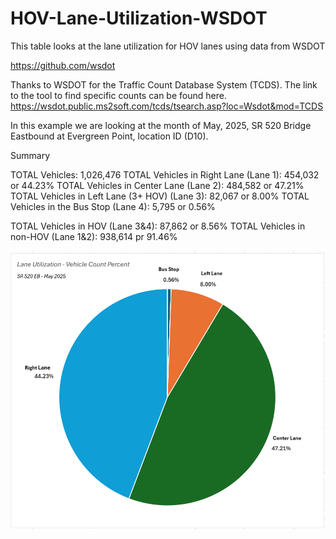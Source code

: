 # HOV-Lane-Utilization-WSDOT

This table looks at the lane utilization for HOV lanes using data from WSDOT

https://github.com/wsdot

Thanks to WSDOT for the Traffic Count Database System (TCDS). The link to the tool to find specific counts can be found here. https://wsdot.public.ms2soft.com/tcds/tsearch.asp?loc=Wsdot&mod=TCDS

In this example we are looking at the month of May, 2025, SR 520 Bridge Eastbound at Evergreen Point, location ID (D10). 

Summary

TOTAL Vehicles: 1,026,476
TOTAL Vehicles in Right Lane (Lane 1): 454,032 or 44.23%
TOTAL Vehicles in Center Lane (Lane 2): 484,582 or 47.21%
TOTAL Vehicles in Left Lane (3+ HOV) (Lane 3): 82,067 or 8.00%
TOTAL Vehicles in the Bus Stop (Lane 4): 5,795 or 0.56%

TOTAL Vehicles in HOV (Lane 3&4): 87,862 or 8.56%
TOTAL Vehicles in non-HOV (Lane 1&2): 938,614 pr 91.46%

![HOV Lane Usage Chart](https://github.com/jefferybatt/HOV-Lane-Utilization-WSDOT/blob/main/HOV%20Lane%20Usage%20Chart.png)




